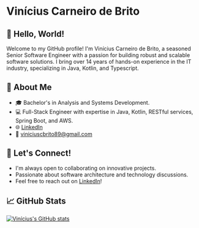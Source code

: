 # Vinícius Carneiro de Brito

## 👋 Hello, World!

Welcome to my GitHub profile! I'm Vinícius Carneiro de Brito, a seasoned Senior Software Engineer with a passion for building robust and scalable software solutions. I bring over 14 years of hands-on experience in the IT industry, specializing in Java, Kotlin, and Typescript.

## 🚀 About Me

- 🎓 Bachelor's in Analysis and Systems Development.
- 💻 Full-Stack Engineer with expertise in Java, Kotlin, RESTful services, Spring Boot, and AWS.
- 🌐 [LinkedIn](https://www.linkedin.com/in/viniciuscarneirodebrito/)
- 📧 viniciuscbrito89@gmail.com

## 💬 Let's Connect!

- I'm always open to collaborating on innovative projects.
- Passionate about software architecture and technology discussions.
- Feel free to reach out on [LinkedIn](https://www.linkedin.com/in/viniciuscarneirodebrito/)!

## 📈 GitHub Stats

[![Vinícius's GitHub stats](https://github-readme-stats.vercel.app/api?username=viniciuscbrito&show_icons=true&theme=radical)](https://github.com/viniciuscbrito)
